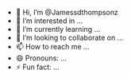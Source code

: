 - 👋 Hi, I’m @Jamessdthompsonz
- 👀 I’m interested in ...
- 🌱 I’m currently learning ...
- 💞️ I’m looking to collaborate on ...
- 📫 How to reach me ...
- 😄 Pronouns: ...
- ⚡ Fun fact: ...

<!---
Jamessdthompsonz/Jamessdthompsonz is a ✨ special ✨ repository because its `README.md` (this file) appears on your GitHub profile.
You can click the Preview link to take a look at your changes.
--->
